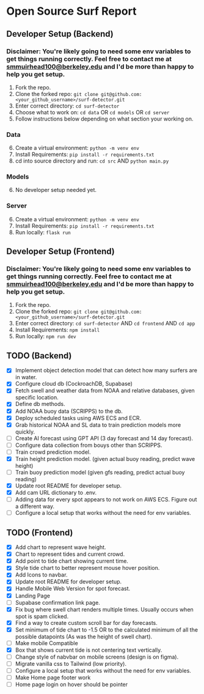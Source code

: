 # Open Source Surf Report

## Developer Setup (Backend)
### Disclaimer: You're likely going to need some env variables to get things running correctly. Feel free to contact me at smmuirhead100@berkeley.edu and I'd be more than happy to help you get setup. 

1. Fork the repo.
2. Clone the forked repo:
    ```git clone git@github.com:<your_github_username>/surf-detector.git```
3. Enter correct directory: 
    ```cd surf-detector```
4. Choose what to work on: 
   ```cd data``` OR ```cd models``` OR ```cd server```
5. Follow instructions below depending on what section your working on. 

### Data
6. Create a virtual environment: 
    ```python -m venv env```
7. Install Requirements: 
    ```pip install -r requirements.txt```
8. cd into source directory and run: 
    ```cd src``` AND ```python main.py```

### Models 
6. No developer setup needed yet. 

### Server
6. Create a virtual environment: 
    ```python -m venv env```
7. Install Requirements: 
    ```pip install -r requirements.txt```
8. Run locally: 
    ```flask run```


## Developer Setup (Frontend)
### Disclaimer: You're likely going to need some env variables to get things running correctly. Feel free to contact me at smmuirhead100@berkeley.edu and I'd be more than happy to help you get setup. 
1. Fork the repo.
2. Clone the forked repo:
    ```git clone git@github.com:<your_github_username>/surf-detector.git```
3. Enter correct directory: 
    ```cd surf-detector``` AND ```cd frontend``` AND ```cd app```
4. Install Requirements: 
    ```npm install```
5. Run locally: 
    ```npm run dev```

## TODO (Backend)
- [x] Implement object detection model that can detect how many surfers are in water.
- [x] Configure cloud db (CockroachDB, Supabase)
- [x] Fetch swell and weather data from NOAA and relative databases, given specific location.
- [x] Define db methods. 
- [x] Add NOAA buoy data (SCRIPPS) to the db.
- [x] Deploy scheduled tasks using AWS ECS and ECR. 
- [x] Grab historical NOAA and SL data to train prediction models more quickly. 
- [ ] Create AI forecast using GPT API (3 day forecast and 14 day forecast).
- [ ] Configure data collection from bouys other than SCRIPPS.
- [ ] Train crowd prediction model. 
- [x] Train height prediction model. (given actual buoy reading, predict wave height)
- [ ] Train buoy prediction model (given gfs reading, predict actual buoy reading)
- [x] Update root README for developer setup. 
- [x] Add cam URL dictionary to .env.
- [ ] Adding data for every spot appears to not work on AWS ECS. Figure out a different way.
- [ ] Configure a local setup that works without the need for env variables.

## TODO (Frontend)
- [x] Add chart to represent wave height.
- [x] Chart to represent tides and current crowd.
- [x] Add point to tide chart showing current time.
- [x] Style tide chart to better represent mouse hover position. 
- [x] Add Icons to navbar.
- [x] Update root README for developer setup. 
- [x] Handle Mobile Web Version for spot forecast.
- [x] Landing Page
- [ ] Supabase confirmation link page. 
- [x] Fix bug where swell chart renders multiple times. Usually occurs when spot is spam clicked.
- [x] Find a way to create custom scroll bar for day forecasts.
- [x] Set minimum of tide chart to -1.5 OR to the calculated minimum of all the possible datapoints (As was the height of swell chart).
- [ ] Make mobile Compatible
- [x] Box that shows current tide is not centering text vertically. 
- [ ] Change style of nabvbar on mobile screens (design is on figma).
- [ ] Migrate vanilla css to Tailwind (low priority).
- [ ] Configure a local setup that works without the need for env variables.
- [ ] Make Home page footer work
- [ ] Home page login on hover should be pointer